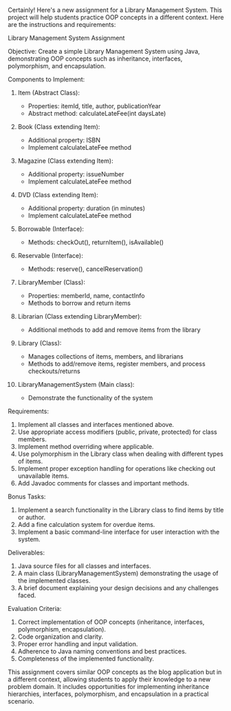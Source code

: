 Certainly! Here's a new assignment for a Library Management System. This project will help students practice OOP concepts in a different context. Here are the instructions and requirements:

Library Management System Assignment

Objective:
Create a simple Library Management System using Java, demonstrating OOP concepts such as inheritance, interfaces, polymorphism, and encapsulation.

Components to Implement:

1. Item (Abstract Class):
   - Properties: itemId, title, author, publicationYear
   - Abstract method: calculateLateFee(int daysLate)

2. Book (Class extending Item):
   - Additional property: ISBN
   - Implement calculateLateFee method

3. Magazine (Class extending Item):
   - Additional property: issueNumber
   - Implement calculateLateFee method

4. DVD (Class extending Item):
   - Additional property: duration (in minutes)
   - Implement calculateLateFee method

5. Borrowable (Interface):
   - Methods: checkOut(), returnItem(), isAvailable()

6. Reservable (Interface):
   - Methods: reserve(), cancelReservation()

7. LibraryMember (Class):
   - Properties: memberId, name, contactInfo
   - Methods to borrow and return items

8. Librarian (Class extending LibraryMember):
   - Additional methods to add and remove items from the library

9. Library (Class):
   - Manages collections of items, members, and librarians
   - Methods to add/remove items, register members, and process checkouts/returns

10. LibraryManagementSystem (Main class):
    - Demonstrate the functionality of the system

Requirements:

1. Implement all classes and interfaces mentioned above.
2. Use appropriate access modifiers (public, private, protected) for class members.
3. Implement method overriding where applicable.
4. Use polymorphism in the Library class when dealing with different types of items.
5. Implement proper exception handling for operations like checking out unavailable items.
6. Add Javadoc comments for classes and important methods.

Bonus Tasks:

1. Implement a search functionality in the Library class to find items by title or author.
2. Add a fine calculation system for overdue items.
3. Implement a basic command-line interface for user interaction with the system.

Deliverables:

1. Java source files for all classes and interfaces.
2. A main class (LibraryManagementSystem) demonstrating the usage of the implemented classes.
3. A brief document explaining your design decisions and any challenges faced.

Evaluation Criteria:

1. Correct implementation of OOP concepts (inheritance, interfaces, polymorphism, encapsulation).
2. Code organization and clarity.
3. Proper error handling and input validation.
4. Adherence to Java naming conventions and best practices.
5. Completeness of the implemented functionality.

This assignment covers similar OOP concepts as the blog application but in a different context, allowing students to apply their knowledge to a new problem domain. It includes opportunities for implementing inheritance hierarchies, interfaces, polymorphism, and encapsulation in a practical scenario.
